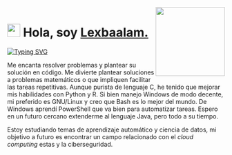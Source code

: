 <img align="right" src="https://i.giphy.com/media/v1.Y2lkPTc5MGI3NjExNzdsMmh1bjFkOXpvaWw3djZrdnZ5YzJ1aWo3cmNyZHUzeXo3aGZ6bSZlcD12MV9pbnRlcm5hbF9naWZfYnlfaWQmY3Q9Zw/Zmk3hfAS9H7DNLodVO/giphy.gif" height="160px" width="auto">

<h1 align="left"><img src="https://raw.githubusercontent.com/sidbelbase/sidbelbase/master/wave.gif" width="30px"><strong> Hola, soy <a href="https://sidbelbase.me">Lexbaalam.</a></strong>
</h1>
<!--  -->

<p align="left">
  <a href="https://git.io/typing-svg"><img src="https://readme-typing-svg.demolab.com?font=Fira+Code&pause=1000&color=00F76C&width=435&lines=Matem%C3%A1tico+convertido+a+geek.;Apasionado+por+la+programaci%C3%B3n.;Amante+del+caf%C3%A9+y+los+libros.;Dummy+en+la+ciberseguridad." alt="Typing SVG" /></a>
</p>

Me encanta resolver problemas y plantear su solución en código. Me divierte plantear soluciones a  problemas matemáticos o que impliquen facilitar las tareas repetitivas. 
Aunque purista de lenguaje C, he tenido que mejorar mis habilidades con Python y R. Si bien manejo Windows de modo decente, mi preferido es GNU/Linux y creo que  Bash es lo mejor del mundo. De Windows aprendí  PowerShell que va bien para automatizar tareas. Espero en un futuro cercano extenderme al lenguaje Java, pero todo a su tiempo.

Estoy estudiando temas de aprendizaje automático y ciencia de datos, mi objetivo a futuro es encontrar un campo relacionado con el _cloud computing_ estas y la ciberseguridad.
